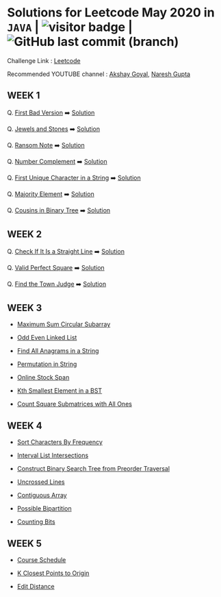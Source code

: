 # Solutions for Leetcode May 2020 in `JAVA` | <img src="https://visitor-badge.glitch.me/badge?page_id=abhisheksurve45.leetcode-may-2020" alt="visitor badge"/> | ![GitHub last commit (branch)](https://img.shields.io/github/last-commit/abhisheksurve45/leetcode-may-2020/master)


Challenge Link : [Leetcode](https://leetcode.com/explore/challenge/card/may-leetcoding-challenge/)

Recommended YOUTUBE channel : [Akshay Goyal](https://www.youtube.com/playlist?list=PLk3HmtBxW9XWOVr8KgHHSTExTZgl354ia), [Naresh Gupta](https://www.youtube.com/playlist?list=PLamEquLLzOtiZz7VdMpVA5a-WK9TUe6JY)


## WEEK 1

Q. [First Bad Version](https://leetcode.com/explore/challenge/card/may-leetcoding-challenge/534/week-1-may-1st-may-7th/3316/)  ➡️ [Solution](https://github.com/abhisheksurve45/leetcode-may-2020/blob/master/WEEK1/FirstBadVersion.java)

Q. [Jewels and Stones](https://leetcode.com/explore/challenge/card/may-leetcoding-challenge/534/week-1-may-1st-may-7th/3317/)  ➡️ [Solution](https://github.com/abhisheksurve45/leetcode-may-2020/blob/master/WEEK1/JewelsandStones.java)

Q. [Ransom Note](https://leetcode.com/explore/challenge/card/may-leetcoding-challenge/534/week-1-may-1st-may-7th/3318/)  ➡️ [Solution](https://github.com/abhisheksurve45/leetcode-may-2020/blob/master/WEEK1/RansomNote.java)

Q. [Number Complement](https://leetcode.com/explore/challenge/card/may-leetcoding-challenge/534/week-1-may-1st-may-7th/3319/)  ➡️ [Solution](https://github.com/abhisheksurve45/leetcode-may-2020/blob/master/WEEK1/NumberComplement.java)

Q. [First Unique Character in a String](https://leetcode.com/explore/challenge/card/may-leetcoding-challenge/534/week-1-may-1st-may-7th/3320/)  ➡️ [Solution](https://github.com/abhisheksurve45/leetcode-may-2020/blob/master/WEEK1/FirstUniqueCharacterinString.java)

Q. [Majority Element](https://leetcode.com/explore/challenge/card/may-leetcoding-challenge/534/week-1-may-1st-may-7th/3321/)  ➡️ [Solution](https://github.com/abhisheksurve45/leetcode-may-2020/blob/master/WEEK1/MajorityElement.java)

Q. [Cousins in Binary Tree](https://leetcode.com/explore/challenge/card/may-leetcoding-challenge/534/week-1-may-1st-may-7th/3322/)  ➡️ [Solution](https://github.com/abhisheksurve45/leetcode-may-2020/blob/master/WEEK1/CousinsinBinaryTree.java)

## WEEK 2

Q. [Check If It Is a Straight Line](https://leetcode.com/explore/challenge/card/may-leetcoding-challenge/535/week-2-may-8th-may-14th/3323/)  ➡️ [Solution](https://github.com/abhisheksurve45/leetcode-may-2020/blob/master/WEEK2/CheckIfStraightLine.java)

Q. [Valid Perfect Square](https://leetcode.com/explore/challenge/card/may-leetcoding-challenge/535/week-2-may-8th-may-14th/3324/)  ➡️ [Solution](https://github.com/abhisheksurve45/leetcode-may-2020/blob/master/WEEK2/ValidPerfectSquare.java)

Q. [Find the Town Judge](https://leetcode.com/explore/challenge/card/may-leetcoding-challenge/535/week-2-may-8th-may-14th/3325/)  ➡️ [Solution](https://github.com/abhisheksurve45/leetcode-may-2020/blob/master/WEEK2/FindtheTownJudge.java)

## WEEK 3

* [Maximum Sum Circular Subarray](https://github.com/abhisheksurve45/leetcode-may-2020/blob/master/WEEK3/MaximumSumCircularSubarray.java)

* [Odd Even Linked List](https://github.com/abhisheksurve45/leetcode-may-2020/blob/master/WEEK3/OddEvenLinkedList.java)

* [Find All Anagrams in a String](https://github.com/abhisheksurve45/leetcode-may-2020/blob/master/WEEK3/FindAllAnagramsinString.java)

* [Permutation in String](https://github.com/abhisheksurve45/leetcode-may-2020/blob/master/WEEK3/PermutationinString.java)

* [Online Stock Span](https://github.com/abhisheksurve45/leetcode-may-2020/blob/master/WEEK3/OnlineStockSpan.java)

* [Kth Smallest Element in a BST](https://github.com/abhisheksurve45/leetcode-may-2020/blob/master/WEEK3/KSmallestElementinBST.java)

* [Count Square Submatrices with All Ones](https://github.com/abhisheksurve45/leetcode-may-2020/blob/master/WEEK3/CountSquareSubmatriceswithAllOnes.java)

## WEEK 4

* [Sort Characters By Frequency](https://github.com/abhisheksurve45/leetcode-may-2020/blob/master/WEEK4/SortCharactersByFrequency.java)

* [Interval List Intersections](https://github.com/abhisheksurve45/leetcode-may-2020/blob/master/WEEK4/IntervalListIntersections.java)

* [Construct Binary Search Tree from Preorder Traversal](https://github.com/abhisheksurve45/leetcode-may-2020/blob/master/WEEK4/ConstructBSTfromPreorderTraversal.java)

* [Uncrossed Lines](https://github.com/abhisheksurve45/leetcode-may-2020/blob/master/WEEK4/UncrossedLines.java)

* [Contiguous Array](https://github.com/abhisheksurve45/leetcode-may-2020/blob/master/WEEK4/ContiguousArray.java)

* [Possible Bipartition](https://github.com/abhisheksurve45/leetcode-may-2020/blob/master/WEEK4/PossibleBipartition.java)

* [Counting Bits](https://github.com/abhisheksurve45/leetcode-may-2020/blob/master/WEEK4/CountingBits.java)

## WEEK 5

* [Course Schedule](https://github.com/abhisheksurve45/leetcode-may-2020/blob/master/WEEK5/CourseSchedule.java)

* [K Closest Points to Origin](https://github.com/abhisheksurve45/leetcode-may-2020/blob/master/WEEK5/KClosestPointstoOrigin.java)

* [Edit Distance](https://github.com/abhisheksurve45/leetcode-may-2020/blob/master/WEEK5/EditDistance.java)
